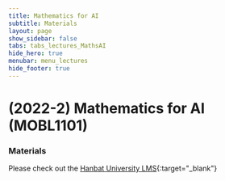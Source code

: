 ```yaml
---
title: Mathematics for AI
subtitle: Materials
layout: page
show_sidebar: false
tabs: tabs_lectures_MathsAI
hide_hero: true
menubar: menu_lectures
hide_footer: true
---
```


# (2022-2) Mathematics for AI (MOBL1101)

### Materials

Please check out the [Hanbat University LMS](https://cyber.hanbat.ac.kr){:target="_blank"}
